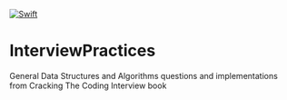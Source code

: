 [![Swift](https://img.shields.io/badge/Swift-5.2-%239872AB?style=flat&logo=swift)](https://swift.org)

# InterviewPractices

General Data Structures and Algorithms questions and implementations from Cracking The Coding Interview book
